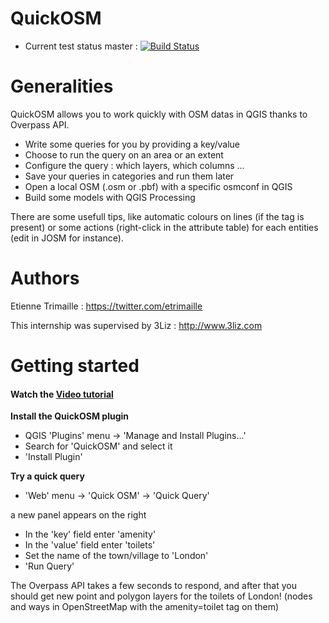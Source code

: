 QuickOSM
============================================================
* Current test status master : [![Build Status](https://travis-ci.org/3liz/QuickOSM.svg)](https://travis-ci.org/3liz/QuickOSM)

Generalities
=
QuickOSM allows you to work quickly with OSM datas in QGIS thanks to Overpass API.
* Write some queries for you by providing a key/value
* Choose to run the query on an area or an extent
* Configure the query : which layers, which columns ...
* Save your queries in categories and run them later
* Open a local OSM (.osm or .pbf) with a specific osmconf in QGIS
* Build some models with QGIS Processing

There are some usefull tips, like automatic colours on lines (if the tag is present) or some actions (right-click in the attribute table) for each entities (edit in JOSM for instance).

Authors
=
Etienne Trimaille : https://twitter.com/etrimaille

This internship was supervised by 3Liz : http://www.3liz.com

Getting started
=

#### Watch the [Video tutorial](https://vimeo.com/108737868)

**Install the QuickOSM plugin**
* QGIS 'Plugins' menu -> 'Manage and Install Plugins...'
* Search for 'QuickOSM' and select it
* 'Install Plugin'

**Try a quick query**
* 'Web' menu -> 'Quick OSM' -> 'Quick Query'

a new panel appears on the right
* In the 'key' field enter 'amenity'
* In the 'value' field enter 'toilets'
* Set the name of the town/village to 'London'
* 'Run Query'

The Overpass API takes a few seconds to respond, and after that you should get new point and polygon layers for the toilets of London! (nodes and ways in OpenStreetMap with the amenity=toilet tag on them) 

